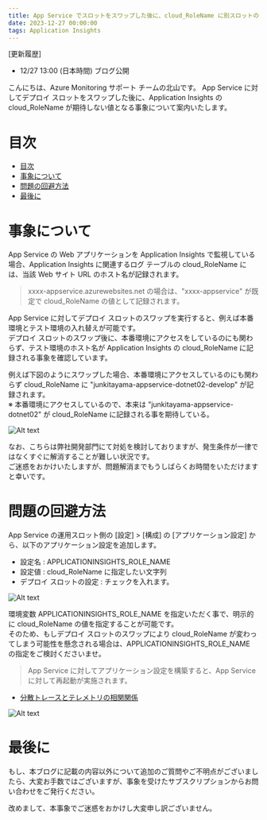 ```yaml
---
title: App Service でスロットをスワップした後に、cloud_RoleName に別スロットのホスト名が記録される事象について
date: 2023-12-27 00:00:00
tags: Application Insights
---
```


[更新履歴]  
- 12/27 13:00 (日本時間) ブログ公開

こんにちは、Azure Monitoring サポート チームの北山です。 
App Service に対してデプロイ スロットをスワップした後に、Application Insights の cloud_RoleName が期待しない値となる事象について案内いたします。

# 目次
- [目次](#目次)
- [事象について](#事象について)
- [問題の回避方法](#問題の回避方法)
- [最後に](#最後に)


# 事象について
App Service の Web アプリケーションを Application Insights で監視している場合、Application Insights に関連するログ テーブルの cloud_RoleName には、当該 Web サイト URL のホスト名が記録されます。
> xxxx-appservice.azurewebsites.net の場合は、"xxxx-appservice" が既定で cloud_RoleName の値として記録されます。

App Service に対してデプロイ スロットのスワップを実行すると、例えば本番環境とテスト環境の入れ替えが可能です。  
デプロイ スロットのスワップ後に、本番環境にアクセスをしているのにも関わらず、テスト環境のホスト名が Application Insights の cloud_RoleName に記録される事象を確認しています。

例えば下図のようにスワップした場合、本番環境にアクセスしているのにも関わらず cloud_RoleName に "junkitayama-appservice-dotnet02-develop" が記録されます。  
※ 本番環境にアクセスしているので、本来は "junkitayama-appservice-dotnet02" が cloud_RoleName に記録される事を期待している。

![Alt text](./wrongSlotNameAfterSwapping/image.png)

なお、こちらは弊社開発部門にて対処を検討しておりますが、発生条件が一律ではなくすぐに解消することが難しい状況です。  
ご迷惑をおかけいたしますが、問題解消までもうしばらくお時間をいただけますと幸いです。


# 問題の回避方法
App Service の運用スロット側の [設定] > [構成] の [アプリケーション設定] から、以下のアプリケーション設定を追加します。

- 設定名 : APPLICATIONINSIGHTS_ROLE_NAME
- 設定値 : cloud_RoleName に指定したい文字列
- デプロイ スロットの設定 : チェックを入れます。

![Alt text](./wrongSlotNameAfterSwapping/image-1.png)

環境変数 APPLICATIONINSIGHTS_ROLE_NAME を指定いただく事で、明示的に cloud_RoleName の値を指定することが可能です。  
そのため、もしデプロイ スロットのスワップにより cloud_RoleName が変わってしまう可能性を懸念される場合は、APPLICATIONINSIGHTS_ROLE_NAME の指定をご検討くださいませ。

> App Service に対してアプリケーション設定を構築すると、App Service に対して再起動が実施されます。  

- [分散トレースとテレメトリの相関関係](https://learn.microsoft.com/ja-jp/azure/azure-monitor/app/distributed-trace-data#role-names)  

![Alt text](./wrongSlotNameAfterSwapping/image-3.png)


# 最後に
もし、本ブログに記載の内容以外について追加のご質問やご不明点がございましたら、大変お手数ではございますが、事象を受けたサブスクリプションからお問い合わせをご発行ください。  

改めまして、本事象でご迷惑をおかけし大変申し訳ございません。

